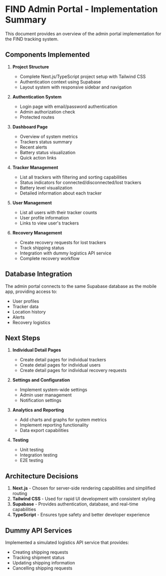 # FIND Admin Portal - Implementation Summary

This document provides an overview of the admin portal implementation for the FIND tracking system.

## Components Implemented

1. **Project Structure**
   - Complete Next.js/TypeScript project setup with Tailwind CSS
   - Authentication context using Supabase
   - Layout system with responsive sidebar and navigation

2. **Authentication System**
   - Login page with email/password authentication
   - Admin authorization check
   - Protected routes

3. **Dashboard Page**
   - Overview of system metrics
   - Trackers status summary
   - Recent alerts
   - Battery status visualization
   - Quick action links

4. **Tracker Management**
   - List all trackers with filtering and sorting capabilities
   - Status indicators for connected/disconnected/lost trackers
   - Battery level visualization
   - Detailed information about each tracker

5. **User Management**
   - List all users with their tracker counts
   - User profile information
   - Links to view user's trackers

6. **Recovery Management**
   - Create recovery requests for lost trackers
   - Track shipping status
   - Integration with dummy logistics API service
   - Complete recovery workflow

## Database Integration

The admin portal connects to the same Supabase database as the mobile app, providing access to:
- User profiles
- Tracker data
- Location history
- Alerts
- Recovery logistics

## Next Steps

1. **Individual Detail Pages**
   - Create detail pages for individual trackers
   - Create detail pages for individual users
   - Create detail pages for individual recovery requests

2. **Settings and Configuration**
   - Implement system-wide settings
   - Admin user management
   - Notification settings

3. **Analytics and Reporting**
   - Add charts and graphs for system metrics
   - Implement reporting functionality
   - Data export capabilities

4. **Testing**
   - Unit testing
   - Integration testing
   - E2E testing

## Architecture Decisions

1. **Next.js** - Chosen for server-side rendering capabilities and simplified routing
2. **Tailwind CSS** - Used for rapid UI development with consistent styling
3. **Supabase** - Provides authentication, database, and real-time capabilities
4. **TypeScript** - Ensures type safety and better developer experience

## Dummy API Services

Implemented a simulated logistics API service that provides:
- Creating shipping requests
- Tracking shipment status
- Updating shipping information
- Cancelling shipping requests